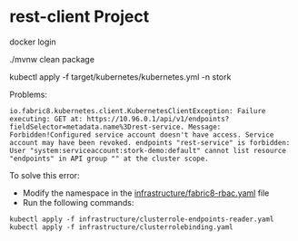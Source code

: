 # rest-client Project

docker login

./mvnw clean package

kubectl apply -f target/kubernetes/kubernetes.yml -n stork 


Problems:

```shell
io.fabric8.kubernetes.client.KubernetesClientException: Failure executing: GET at: https://10.96.0.1/api/v1/endpoints?fieldSelector=metadata.name%3Drest-service. Message: Forbidden!Configured service account doesn't have access. Service account may have been revoked. endpoints "rest-service" is forbidden: User "system:serviceaccount:stork-demo:default" cannot list resource "endpoints" in API group "" at the cluster scope.

```
To solve this error:
- Modify the namespace in the [infrastructure/fabric8-rbac.yaml](infrastructure/clusterrolebinding.yaml) file
- Run the following commands:

```shell
kubectl apply -f infrastructure/clusterrole-endpoints-reader.yaml
kubectl apply -f infrastructure/clusterrolebinding.yaml
```

